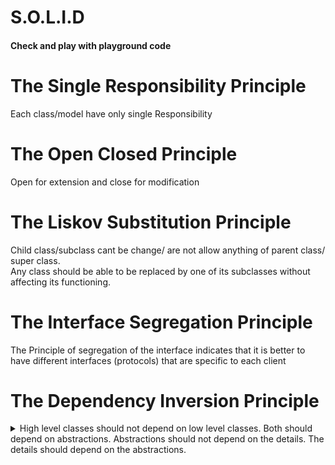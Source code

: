 # S.O.L.I.D
#### Check and play with playground code 

# The Single Responsibility Principle
  Each class/model have only single Responsibility 
# The Open Closed Principle
  Open for extension and close for modification
# The Liskov Substitution Principle
  Child class/subclass cant be change/ are not allow anything of parent class/ super class.  
  Any class should be able to be replaced by one of its subclasses without affecting its functioning.
# The Interface Segregation Principle
  The Principle of segregation of the interface indicates that it is better to have different interfaces (protocols) that are specific to each client

# The Dependency Inversion Principle
<details>
<summary>
  High level classes should not depend on low level classes. Both should depend on abstractions.  
  Abstractions should not depend on the details. The details should depend on the abstractions.
</summary>
<br><br>
  
```swift
public struct Order {
  public let amount: Double
  public let description: String
  public let createdAt: String
  
  public init(amount: Double, description: String, createdAt: String) {
    self.amount = amount
    self.description = description
    self.createdAt = createdAt
  }
}

public protocol OrderStorage {
  func saveOrder(order: Order)
}

/// high-level this class was broken rules
//public class Handler {
//  private let orderDatabaseOperation: OderDatabaseOperation
//
//  public init(database: OderDatabaseOperation) {
//    self.orderDatabaseOperation = database
//  }
//
//  public func saveOrder(order: Order)  {
//    guard order.amount != 0 else {
//      return
//    }
//
//    // save to database
//    orderDatabaseOperation.saveOrderr(order: order)
//  }
//}
/// high-lavel
public class Handler {
  private let orderStorage: OrderStorage
  
  public init(orderStorage: OrderStorage) {
    self.orderStorage = orderStorage
  }
  
  public func saveOrder(order: Order)  {
    guard order.amount != 0 else {
      return
    }
    
    // save to database
    orderStorage.saveOrder(order: order)
  }
}

// low-level
public class OderDatabaseOperations: OrderStorage {
  
  public init() {}
  
  public func saveOrder(order: Order) {
    // save orders to database
    print("Order: \(order.description) of \(order.amount) saved")
  }
}
```

</details>
